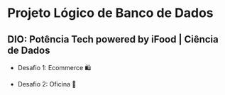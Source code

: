# Projeto Lógico de Banco de Dados
## DIO: Potência Tech powered by iFood | Ciência de Dados

- Desafio 1: Ecommerce 🛍️
  
- Desafio 2: Oficina 🔧
